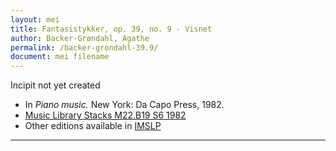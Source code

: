 ```yaml
---
layout: mei
title: Fantasistykker, op. 39, no. 9 - Visnet
author: Backer-Grøndahl, Agathe
permalink: /backer-grondahl-39.9/
document: mei filename
---
```

Incipit not yet created

- In *Piano music.* New York: Da Capo Press, 1982.
- <a href="https://tufts-primo.hosted.exlibrisgroup.com/permalink/f/14dinuo/01TUN_ALMA2185674780003851" target="_blank">Music Library Stacks M22.B19 S6 1982</a>
- Other editions available in <a href="https://ks4.imslp.net/files/imglnks/usimg/9/90/IMSLP82766-PMLP168610-Op._39,_Fantasistykker.pdf" target="_blank">IMSLP</a>

---
